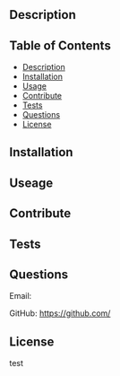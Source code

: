 # 

## Description



## Table of Contents

- [Description](#description)
- [Installation](#installation)
- [Usage](#usage)
- [Contribute](#contribute)
- [Tests](#tests)
- [Questions](#questions)
- [License](#license)


## Installation 



## Useage



## Contribute



## Tests



## Questions
Email: 

GitHub: https://github.com/

## License

test
 